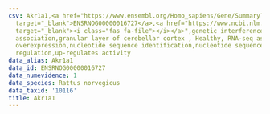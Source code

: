 ```yaml
---
csv: Akr1a1,<a href="https://www.ensembl.org/Homo_sapiens/Gene/Summary?db=core;g=ENSRNOG00000016727"
  target="_blank">ENSRNOG00000016727</a>,<a href="https://www.ncbi.nlm.nih.gov/pubmed/30467350"
  target="_blank"><i class="fas fa-file"></i></a>",genetic interference,functional
  association,granular layer of cerebellar cortex , Healthy, RNA-seq assay, hsf-1
  overexpression,nucleotide sequence identification,nucleotide sequence identification,transcriptional
  regulation,up-regulates activity
data_alias: Akr1a1
data_id: ENSRNOG00000016727
data_numevidence: 1
data_species: Rattus norvegicus
data_taxid: '10116'
title: Akr1a1
---
```


